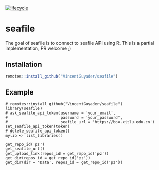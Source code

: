 
<!-- README.md is generated from README.Rmd. Please edit that file -->
[![lifecycle](https://img.shields.io/badge/lifecycle-experimental-orange.svg)](https://www.tidyverse.org/lifecycle/#experimental)

seafile
=======

The goal of seafile is to connect to seafile API using R. This Is a partial implementation, PR welcome ;)

Installation
------------

``` r
remotes::install_github("VincentGuyader/seafile")
```

Example
-------

```
# remotes::install_github("VincentGuyader/seafile")
library(seafile)
# ask_seafile_api_token(username = 'your_email',
#                       password = 'your_password',
#                       seafile_url = 'https://box.xjtlu.edu.cn')
set_seafile_api_token(token)
# delete_seafile_api_token()
mylib <- list_libraries()

get_repo_id('pz')
get_seafile_url()
get_upload_link(repos_id = get_repo_id('pz'))
get_dir(repos_id = get_repo_id('pz'))
get_dir(dir = 'Data', repos_id = get_repo_id('pz'))
```

